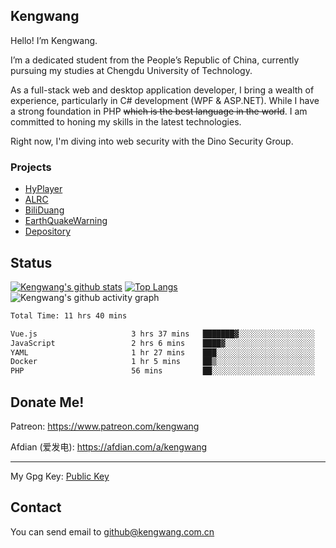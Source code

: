 ## Kengwang

Hello! I’m Kengwang.

I’m a dedicated student from the People’s Republic of China, currently pursuing my studies at Chengdu University of Technology.

As a full-stack web and desktop application developer, I bring a wealth of experience, particularly in C# development (WPF & ASP.NET). While I have a strong foundation in PHP ~~which is the best language in the world~~. I am committed to honing my skills in the latest technologies. 

Right now, I'm diving into web security with the Dino Security Group.


### Projects

* [HyPlayer](https://github.com/HyPlayer/HyPlayer)
* [ALRC](https://github.com/kengwang/ALRC)
* [BiliDuang](https://github.com/kengwang/BiliDuang)
* [EarthQuakeWarning](https://github.com/kengwang/EarthQuakeWarning)
* [Depository](https://github.com/kengwang/Depository)

## Status

[![Kengwang's github stats](https://github-readme-stats.vercel.app/api?username=kengwang&count_private=true&show_icons=true&theme=dark)](https://github.com/kengwang)
[![Top Langs](https://github-readme-stats.vercel.app/api/top-langs/?username=kengwang&hide=CSS,Javascript&theme=dark&layout=compact)](https://github.com/kengwang)
![Kengwang's github activity graph](https://github-readme-activity-graph.vercel.app/graph?username=kengwang)

<!--START_SECTION:waka-->

```txt
Total Time: 11 hrs 40 mins

Vue.js                     3 hrs 37 mins   ███████▓░░░░░░░░░░░░░░░░░   31.02 %
JavaScript                 2 hrs 6 mins    ████▓░░░░░░░░░░░░░░░░░░░░   18.03 %
YAML                       1 hr 27 mins    ███░░░░░░░░░░░░░░░░░░░░░░   12.56 %
Docker                     1 hr 5 mins     ██▒░░░░░░░░░░░░░░░░░░░░░░   09.31 %
PHP                        56 mins         ██░░░░░░░░░░░░░░░░░░░░░░░   08.11 %
```

<!--END_SECTION:waka-->



## Donate Me!

Patreon: https://www.patreon.com/kengwang

Afdian (爱发电): https://afdian.com/a/kengwang

---

My Gpg Key: [Public Key](/Kengwang_0x0CF42B18_public.asc)

## Contact

You can send email to github@kengwang.com.cn
